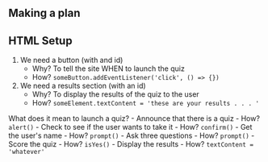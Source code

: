 ## Making a plan

## HTML Setup
1) We need a button (with and id)
    - Why? To tell the site WHEN to launch the quiz
    - How? `someButton.addEventListener('click', () => {})`
2) We need a results section (with an id)
    - Why? To display the results of the quiz to the user
    - How? `someElement.textContent = 'these are your results . . . '` 

What does it mean to launch a quiz?
    - Announce that there is a quiz
        - How? `alert()`
    - Check to see if the user wants to take it
        - How? `confirm()`
    - Get the user's name
        - How? `prompt()`
    - Ask three questions
        - How?  `prompt()`
    - Score the quiz
        - How? `isYes()`
    - Display the results
        - How? `textContent = 'whatever'`